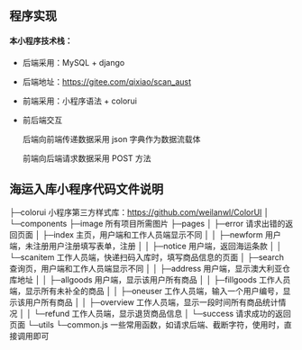 ## 程序实现

#### 本小程序技术栈：

* 后端采用：MySQL + django

* 后端地址：https://gitee.com/qixiao/scan_aust

* 前端采用：小程序语法 + colorui

* 前后端交互

    后端向前端传递数据采用 json 字典作为数据流载体
    
    前端向后端请求数据采用 POST 方法

## 海运入库小程序代码文件说明

├─colorui           小程序第三方样式库：https://github.com/weilanwl/ColorUI
│  └─components
├─image             所有项目所需图片
├─pages
│  ├─error          请求出错的返回页面
│  ├─index          主页，用户端和工作人员端显示不同
│  │  ├─newform         用户端，未注册用户注册填写表单，注册
│  │  ├─notice          用户端，返回海运条款
│  │  └─scanitem        工作人员端，快递扫码入库时，填写商品信息的页面
│  ├─search         查询页，用户端和工作人员端显示不同
│  │  ├─address         用户端，显示澳大利亚仓库地址
│  │  ├─allgoods        用户端，显示该用户所有商品
│  │  ├─fillgoods       工作人员端，显示所有未补全的商品
│  │  ├─oneuser         工作人员端，输入一个用户编号，显示该用户所有商品
│  │  ├─overview        工作人员端，显示一段时间所有商品统计情况
│  │  └─refund          工作人员端，显示退货商品信息
│  └─success        请求成功的返回页面
└─utils
  └─common.js           一些常用函数，如请求后端、截断字符，使用时，直接调用即可
